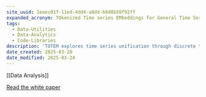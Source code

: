 ```yaml
---
site_uuid: 1eaec01f-11ed-4dd4-a8dd-b8d8b50f92ff
expanded_acronym: TOkenized Time series EMbeddings for General Time Series Analysis
tags:
  - Data-Utilities
  - Data-Analytics
  - Code-Libraries
description: 'TOTEM explores time series unification through discrete tokens (not patches!!). Its simple VQVAE backbone learns a self-supervised, discrete, codebook in either a generalist (multiple domains) or specialist (1 domain) manner. TOTEMs codebook can then be tested on in domain or zero shot data with many 🔥 time series tasks.'
date_created: 2025-03-20
date_modified: 2025-03-24
---
```


[[Data Analysis]]

[Read the white paper](https://openreview.net/pdf?id=jzIdR2TXlK)
 

